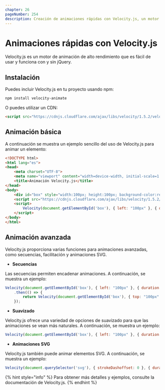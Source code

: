 ```yaml
---
chapter: 26
pageNumber: 254
description: Creación de animaciones rápidas con Velocity.js, un motor de animación de alto rendimiento.
---
```


# Animaciones rápidas con Velocity.js

Velocity.js es un motor de animación de alto rendimiento que es fácil de usar y funciona con y sin jQuery.

## Instalación

Puedes incluir Velocity.js en tu proyecto usando npm:

```bash
npm install velocity-animate
```

O puedes utilizar un CDN:

```html
<script src="https://cdnjs.cloudflare.com/ajax/libs/velocity/1.5.2/velocity.min.js"></script>
```

## Animación básica

A continuación se muestra un ejemplo sencillo del uso de Velocity.js para animar un elemento:

```html
<!DOCTYPE html>
<html lang="es">
<head>
    <meta charset="UTF-8">
    <meta name="viewport" content="width=device-width, initial-scale=1.0">
    <title>Animación Velocity.js</title>
</head>
<body>
    <div id="box" style="width:100px; height:100px; background-color:red;"></div>
    <script src="https://cdnjs.cloudflare.com/ajax/libs/velocity/1.5.2/velocity.min.js"></script>
    <script>
        Velocity(document.getElementById('box'), { left: "100px" }, { duration: 1000 });
    </script>
</body>
</html>
```

## Animación avanzada

Velocity.js proporciona varias funciones para animaciones avanzadas, como secuencias, facilitación y animaciones SVG.

- **Secuencias**

Las secuencias permiten encadenar animaciones. A continuación, se muestra un ejemplo:

```javascript
Velocity(document.getElementById('box'), { left: "100px" }, { duration: 1000 })
    .then(() => {
        return Velocity(document.getElementById('box'), { top: "100px" }, { duration: 1000 });
    });
```

- **Suavizado**

Velocity.js ofrece una variedad de opciones de suavizado para que las animaciones se vean más naturales. A continuación, se muestra un ejemplo:

```javascript
Velocity(document.getElementById('box'), { left: "100px" }, { duration: 1000, easing: "spring" });
```

- **Animaciones SVG**

Velocity.js también puede animar elementos SVG. A continuación, se muestra un ejemplo:

```javascript
Velocity(document.querySelector('svg'), { strokeDashoffset: 0 }, { duration: 1000 });
```

{% hint style="info" %}
Para obtener más detalles y ejemplos, consulte la documentación de Velocity.js.
{% endhint %}
